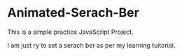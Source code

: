 # Animated-Serach-Ber
This is a simple practice JavaScript Project.

I am just ry to set a serach ber as per my learning tuitorial.
